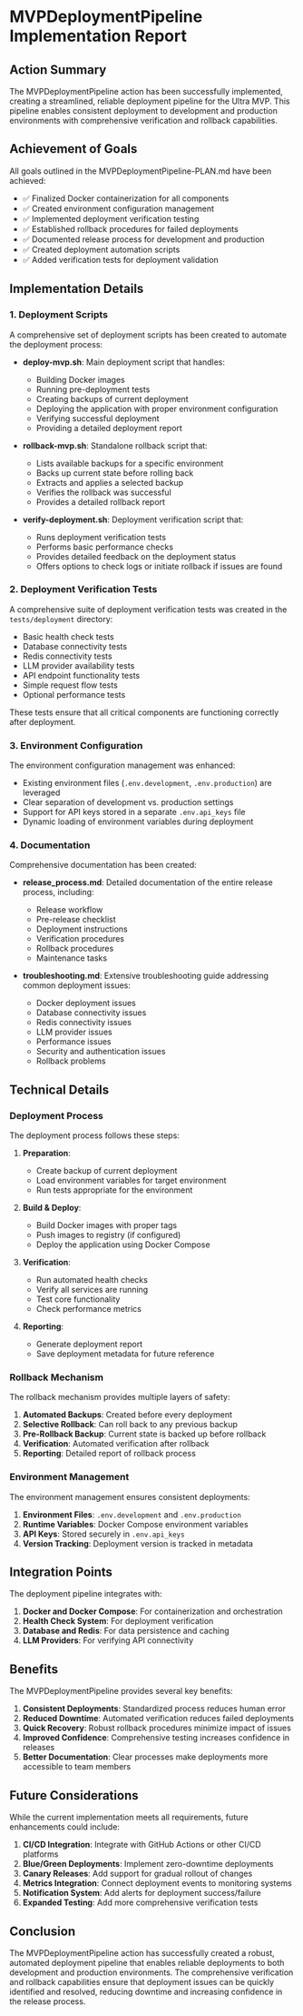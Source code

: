 # MVPDeploymentPipeline Implementation Report

## Action Summary

The MVPDeploymentPipeline action has been successfully implemented, creating a streamlined, reliable deployment pipeline for the Ultra MVP. This pipeline enables consistent deployment to development and production environments with comprehensive verification and rollback capabilities.

## Achievement of Goals

All goals outlined in the MVPDeploymentPipeline-PLAN.md have been achieved:

- ✅ Finalized Docker containerization for all components
- ✅ Created environment configuration management
- ✅ Implemented deployment verification testing
- ✅ Established rollback procedures for failed deployments
- ✅ Documented release process for development and production
- ✅ Created deployment automation scripts
- ✅ Added verification tests for deployment validation

## Implementation Details

### 1. Deployment Scripts

A comprehensive set of deployment scripts has been created to automate the deployment process:

- **deploy-mvp.sh**: Main deployment script that handles:
  - Building Docker images
  - Running pre-deployment tests
  - Creating backups of current deployment
  - Deploying the application with proper environment configuration
  - Verifying successful deployment
  - Providing a detailed deployment report

- **rollback-mvp.sh**: Standalone rollback script that:
  - Lists available backups for a specific environment
  - Backs up current state before rolling back
  - Extracts and applies a selected backup
  - Verifies the rollback was successful
  - Provides a detailed rollback report

- **verify-deployment.sh**: Deployment verification script that:
  - Runs deployment verification tests
  - Performs basic performance checks
  - Provides detailed feedback on the deployment status
  - Offers options to check logs or initiate rollback if issues are found

### 2. Deployment Verification Tests

A comprehensive suite of deployment verification tests was created in the `tests/deployment` directory:

- Basic health check tests
- Database connectivity tests
- Redis connectivity tests
- LLM provider availability tests
- API endpoint functionality tests
- Simple request flow tests
- Optional performance tests

These tests ensure that all critical components are functioning correctly after deployment.

### 3. Environment Configuration

The environment configuration management was enhanced:

- Existing environment files (`.env.development`, `.env.production`) are leveraged
- Clear separation of development vs. production settings
- Support for API keys stored in a separate `.env.api_keys` file
- Dynamic loading of environment variables during deployment

### 4. Documentation

Comprehensive documentation has been created:

- **release_process.md**: Detailed documentation of the entire release process, including:
  - Release workflow
  - Pre-release checklist
  - Deployment instructions
  - Verification procedures
  - Rollback procedures
  - Maintenance tasks

- **troubleshooting.md**: Extensive troubleshooting guide addressing common deployment issues:
  - Docker deployment issues
  - Database connectivity issues
  - Redis connectivity issues
  - LLM provider issues
  - Performance issues
  - Security and authentication issues
  - Rollback problems

## Technical Details

### Deployment Process

The deployment process follows these steps:

1. **Preparation**:
   - Create backup of current deployment
   - Load environment variables for target environment
   - Run tests appropriate for the environment

2. **Build & Deploy**:
   - Build Docker images with proper tags
   - Push images to registry (if configured)
   - Deploy the application using Docker Compose

3. **Verification**:
   - Run automated health checks
   - Verify all services are running
   - Test core functionality
   - Check performance metrics

4. **Reporting**:
   - Generate deployment report
   - Save deployment metadata for future reference

### Rollback Mechanism

The rollback mechanism provides multiple layers of safety:

1. **Automated Backups**: Created before every deployment
2. **Selective Rollback**: Can roll back to any previous backup
3. **Pre-Rollback Backup**: Current state is backed up before rollback
4. **Verification**: Automated verification after rollback
5. **Reporting**: Detailed report of rollback process

### Environment Management

The environment management ensures consistent deployments:

1. **Environment Files**: `.env.development` and `.env.production`
2. **Runtime Variables**: Docker Compose environment variables
3. **API Keys**: Stored securely in `.env.api_keys`
4. **Version Tracking**: Deployment version is tracked in metadata

## Integration Points

The deployment pipeline integrates with:

1. **Docker and Docker Compose**: For containerization and orchestration
2. **Health Check System**: For deployment verification
3. **Database and Redis**: For data persistence and caching
4. **LLM Providers**: For verifying API connectivity

## Benefits

The MVPDeploymentPipeline provides several key benefits:

1. **Consistent Deployments**: Standardized process reduces human error
2. **Reduced Downtime**: Automated verification reduces failed deployments
3. **Quick Recovery**: Robust rollback procedures minimize impact of issues
4. **Improved Confidence**: Comprehensive testing increases confidence in releases
5. **Better Documentation**: Clear processes make deployments more accessible to team members

## Future Considerations

While the current implementation meets all requirements, future enhancements could include:

1. **CI/CD Integration**: Integrate with GitHub Actions or other CI/CD platforms
2. **Blue/Green Deployments**: Implement zero-downtime deployments
3. **Canary Releases**: Add support for gradual rollout of changes
4. **Metrics Integration**: Connect deployment events to monitoring systems
5. **Notification System**: Add alerts for deployment success/failure
6. **Expanded Testing**: Add more comprehensive verification tests

## Conclusion

The MVPDeploymentPipeline action has successfully created a robust, automated deployment pipeline that enables reliable deployments to both development and production environments. The comprehensive verification and rollback capabilities ensure that deployment issues can be quickly identified and resolved, reducing downtime and increasing confidence in the release process.
